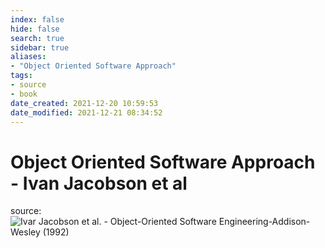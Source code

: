 ```yaml
---
index: false
hide: false
search: true
sidebar: true
aliases:
- "Object Oriented Software Approach"
tags:
- source
- book
date_created: 2021-12-20 10:59:53
date_modified: 2021-12-21 08:34:52
---
```


# Object Oriented Software Approach - Ivan Jacobson et al

source: ![Ivar Jacobson et al. - Object-Oriented Software Engineering-Addison-Wesley (1992)](public/Ivar%20Jacobson%20et%20al.%20-%20Object-Oriented%20Software%20Engineering-Addison-Wesley%20(1992).djvu)
